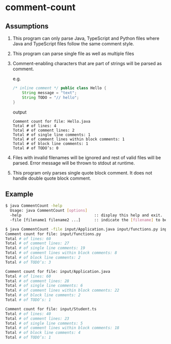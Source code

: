 # comment-count

## Assumptions

1. This program can only parse Java, TypeScript and Python files where Java and TypeScript files follow the same comment style.
2. This program can parse single file as well as multiple files
3. Comment-enabling characters that are part of strings will be parsed as comment.

    e.g.

    ```java
    /* inline comment */ public class Hello {
        String message = "text";
        String TODO = "// hello";
    }
    ```

    output

    ```
    Comment count for file: Hello.java
    Total # of lines: 4
    Total # of comment lines: 2
    Total # of single line comments: 1
    Total # of comment lines within block comments: 1
    Total # of block line comments: 1
    Total # of TODO’s: 0
    ```

4. Files with invalid filenames will be ignored and rest of valid files will be parsed. Error message will be thrown to stdout at runtime.
5. This program only parses single quote block comment. It does not handle double quote block comment. 

## Example

```bash
$ java CommentCount -help
  Usage: java CommentCount [options]
  -help                                :: display this help and exit.
  -file [filename1 filename2 ...]      :: indicate the [filename] to be parsed.

$ java CommentCount -file input/Application.java input/functions.py input/Student.ts
Comment count for file: input/functions.py
Total # of lines: 60
Total # of comment lines: 27
Total # of single line comments: 19
Total # of comment lines within block comments: 8
Total # of block line comments: 2
Total # of TODO’s: 3

Comment count for file: input/Application.java
Total # of lines: 60
Total # of comment lines: 28
Total # of single line comments: 6
Total # of comment lines within block comments: 22
Total # of block line comments: 2
Total # of TODO’s: 1

Comment count for file: input/Student.ts
Total # of lines: 40
Total # of comment lines: 23
Total # of single line comments: 5
Total # of comment lines within block comments: 18
Total # of block line comments: 4
Total # of TODO’s: 1

```
